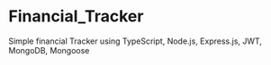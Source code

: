 # Financial_Tracker
Simple financial Tracker using TypeScript, Node.js, Express.js, JWT, MongoDB, Mongoose
